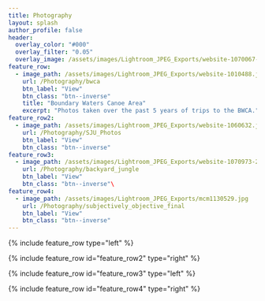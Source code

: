 ```yaml
---
title: Photography
layout: splash
author_profile: false
header:
  overlay_color: "#000"
  overlay_filter: "0.05"
  overlay_image: /assets/images/Lightroom_JPEG_Exports/website-1070067-2.jpg
feature_row:
  - image_path: /assets/images/Lightroom_JPEG_Exports/website-1010488.jpg
    url: /Photography/bwca
    btn_label: "View"
    btn_class: "btn--inverse"
    title: "Boundary Waters Canoe Area"
    excerpt: "Photos taken over the past 5 years of trips to the BWCA."
feature_row2:
  - image_path: /assets/images/Lightroom_JPEG_Exports/website-1060632.jpg
    url: /Photography/SJU_Photos
    btn_label: "View"
    btn_class: "btn--inverse"
feature_row3:
  - image_path: /assets/images/Lightroom_JPEG_Exports/website-1070973-2.jpg
    url: /Photography/backyard_jungle
    btn_label: "View"
    btn_class: "btn--inverse"\
feature_row4:
  - image_path: /assets/images/Lightroom_JPEG_Exports/mcm1130529.jpg
    url: /Photography/subjectively_objective_final
    btn_label: "View"
    btn_class: "btn--inverse"
---
```


{% include feature_row type="left" %}

{% include feature_row id="feature_row2" type="right" %}

{% include feature_row id="feature_row3" type="left" %}

{% include feature_row id="feature_row4" type="right" %}

